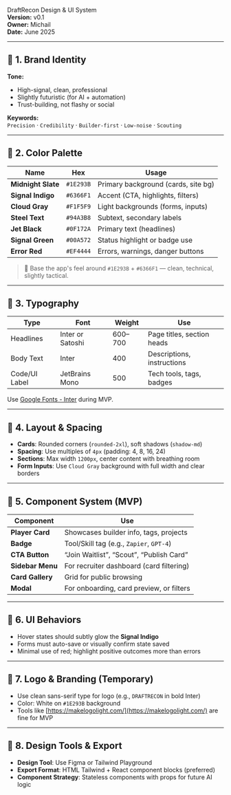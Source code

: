 DraftRecon Design & UI System  
**Version:** v0.1  
**Owner:** Michail  
**Date:** June 2025  

---

## 🔹 1. Brand Identity

**Tone:**  
- High-signal, clean, professional  
- Slightly futuristic (for AI + automation)  
- Trust-building, not flashy or social

**Keywords:**  
`Precision` · `Credibility` · `Builder-first` · `Low-noise` · `Scouting`

---

## 🔹 2. Color Palette

| Name              | Hex       | Usage                                |
|-------------------|-----------|--------------------------------------|
| **Midnight Slate**| `#1E293B` | Primary background (cards, site bg)  |
| **Signal Indigo** | `#6366F1` | Accent (CTA, highlights, filters)    |
| **Cloud Gray**    | `#F1F5F9` | Light backgrounds (forms, inputs)    |
| **Steel Text**    | `#94A3B8` | Subtext, secondary labels            |
| **Jet Black**     | `#0F172A` | Primary text (headlines)             |
| **Signal Green**  | `#00A572` | Status highlight or badge use        |
| **Error Red**     | `#EF4444` | Errors, warnings, danger buttons     |

> 🎯 Base the app's feel around `#1E293B` + `#6366F1` — clean, technical, slightly tactical.

---

## 🔹 3. Typography

| Type          | Font               | Weight  | Use                        |
|---------------|--------------------|---------|-----------------------------|
| Headlines     | Inter or Satoshi   | 600–700 | Page titles, section heads  |
| Body Text     | Inter              | 400     | Descriptions, instructions  |
| Code/UI Label | JetBrains Mono     | 500     | Tech tools, tags, badges    |

Use [Google Fonts - Inter](https://fonts.google.com/specimen/Inter) during MVP.

---

## 🔹 4. Layout & Spacing

- **Cards**: Rounded corners (`rounded-2xl`), soft shadows (`shadow-md`)
- **Spacing**: Use multiples of `4px` (padding: 4, 8, 16, 24)
- **Sections**: Max width `1200px`, center content with breathing room
- **Form Inputs**: Use `Cloud Gray` background with full width and clear borders

---

## 🔹 5. Component System (MVP)

| Component         | Use                                         |
|------------------|---------------------------------------------|
| **Player Card**   | Showcases builder info, tags, projects     |
| **Badge**         | Tool/Skill tag (e.g., `Zapier`, `GPT-4`)   |
| **CTA Button**    | “Join Waitlist”, “Scout”, “Publish Card”   |
| **Sidebar Menu**  | For recruiter dashboard (card filtering)   |
| **Card Gallery**  | Grid for public browsing                   |
| **Modal**         | For onboarding, card preview, or filters   |

---

## 🔹 6. UI Behaviors

- Hover states should subtly glow the **Signal Indigo**
- Forms must auto-save or visually confirm state saved
- Minimal use of red; highlight positive outcomes more than errors

---

## 🔹 7. Logo & Branding (Temporary)

- Use clean sans-serif type for logo (e.g., `DRAFTRECON` in bold Inter)
- Color: White on `#1E293B` background
- Tools like [https://makelogolight.com/](https://makelogolight.com/) are fine for MVP

---

## 🔹 8. Design Tools & Export

- **Design Tool**: Use Figma or Tailwind Playground
- **Export Format**: HTML Tailwind + React component blocks (preferred)
- **Component Strategy**: Stateless components with props for future AI logic

